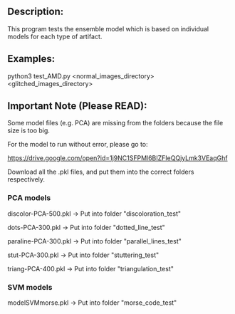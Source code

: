 ## Description:

This program tests the ensemble model which is based on individual models for each type of artifact. 


## Examples:

python3  test_AMD.py  <normal_images_directory> <glitched_images_directory>


## Important Note (Please READ):

Some model files (e.g. PCA) are missing from the folders because the file size is too big.

For the model to run without error, please go to:

https://drive.google.com/open?id=1j9NC1SFPMl6BIZFIeQQjyLmk3VEaqGhf

Download all the .pkl files, and put them into the correct folders respectively.



### PCA models

discolor-PCA-500.pkl -> Put into folder "discoloration_test"

dots-PCA-300.pkl -> Put into folder "dotted_line_test"

paraline-PCA-300.pkl -> Put into folder "parallel_lines_test"

stut-PCA-300.pkl -> Put into folder "stuttering_test"

triang-PCA-400.pkl -> Put into folder "triangulation_test"



### SVM models

modelSVMmorse.pkl -> Put into folder "morse_code_test"

